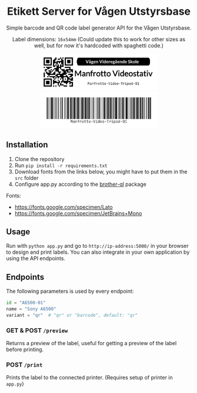 <div align="center">
<h1>Etikett Server for Vågen Utstyrsbase</h1>
Simple barcode and QR code label generator API for the Vågen Utstyrsbase.
<br>

Label dimensions: `16x54mm` (Could update this to work for other sizes as well, but for now it's hardcoded with spaghetti code.)

<img src="demo/qr_long.png" style="border-radius: 5px; border: 10px solid white; background-color: white;" width="300" alt="QR label preview">
<img src="demo/barcode_long.png" style="border-radius: 5px; border: 10px solid white; background-color: white;" width="300" alt="Barcode label preview">


</div>

## Installation
1. Clone the repository
2. Run `pip install -r requirements.txt`
3. Download fonts from the links below, you might have to put them in the `src` folder
4. Configure app.py according to the [brother-ql](https://pypi.org/project/brother-ql/) package

Fonts: 
- https://fonts.google.com/specimen/Lato
- https://fonts.google.com/specimen/JetBrains+Mono

## Usage
Run with `python app.py` and go to `http://ip-address:5000/` in your browser to design and print labels. You can also integrate in your own application by using the API endpoints.

## Endpoints
The following parameters is used by every endpoint:
```python
id = "A6500-01"
name = "Sony A6500"
variant = "qr"  # "qr" or "barcode", default: "qr"
```

### GET & POST `/preview`
Returns a preview of the label, useful for getting a preview of the label before printing.

### POST `/print`
Prints the label to the connected printer. (Requires setup of printer in `app.py`)
